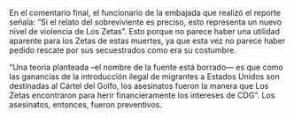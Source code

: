 <p>En el comentario final, el funcionario de la embajada que realizó el reporte señala: “Si el relato del sobreviviente es preciso, esto representa un nuevo nivel de violencia de Los Zetas”. Esto porque no parece haber una utilidad aparente para los Zetas de estas muertes, ya que esta vez no parece haber pedido rescate por sus secuestrados como era su costumbre.</p>
<p>“Una teoría planteada –el nombre de la fuente está borrado— es que como las ganancias de la introducción ilegal de migrantes a Estados Unidos son destinadas al Cártel del Golfo, los asesinatos fueron la manera que Los Zetas encontraron para herir financieramente los intereses de CDG”. Los asesinatos, entonces, fueron preventivos.</p>
